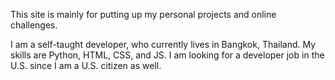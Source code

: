 This site is mainly for putting up my personal projects and online challenges.

I am a self-taught developer, who currently lives in Bangkok, Thailand. My skills are Python, HTML, CSS, and JS. I am looking for a developer job in the U.S. since I am a U.S. citizen as well. 
